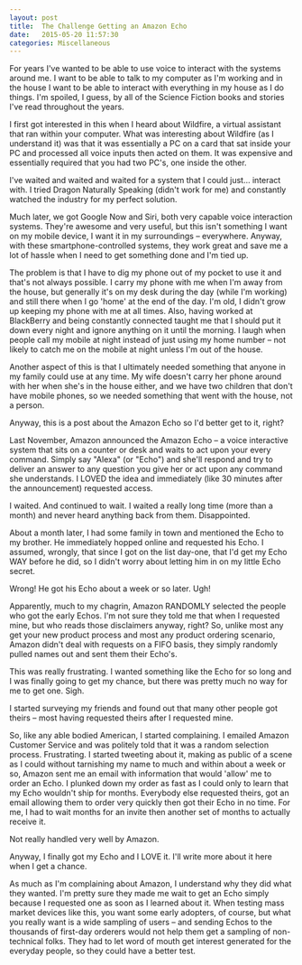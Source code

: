 ```yaml
---
layout: post
title:  The Challenge Getting an Amazon Echo
date:   2015-05-20 11:57:30
categories: Miscellaneous
---
```

For years I've wanted to be able to use voice to interact with the systems around me. I want to be able to talk to my computer as I'm working and in the house I want to be able to interact with everything in my house as I do things. I'm spoiled, I guess, by all of the Science Fiction books and stories I've read throughout the years.

I first got interested in this when I heard about Wildfire, a virtual assistant that ran within your computer. What was interesting about Wildfire (as I understand it) was that it was essentially a PC on a card that sat inside your PC and processed all voice inputs then acted on them. It was expensive and essentially required that you had two PC's, one inside the other.

I've waited and waited and waited for a system that I could just… interact with. I tried Dragon Naturally Speaking (didn't work for me) and constantly watched the industry for my perfect solution.

Much later, we got Google Now and Siri, both very capable voice interaction systems. They're awesome and very useful, but this isn't something I want on my mobile device, I want it in my surroundings – everywhere. Anyway, with these smartphone-controlled systems, they work great and save me a lot of hassle when I need to get something done and I'm tied up.

The problem is that I have to dig my phone out of my pocket to use it and that's not always possible. I carry my phone with me when I'm away from the house, but generally it's on my desk during the day (while I'm working) and still there when I go 'home' at the end of the day. I'm old, I didn't grow up keeping my phone with me at all times. Also, having worked at BlackBerry and being constantly connected taught me that I should put it down every night and ignore anything on it until the morning. I laugh when people call my mobile at night instead of just using my home number – not likely to catch me on the mobile at night unless I'm out of the house.

Another aspect of this is that I ultimately needed something that anyone in my family could use at any time. My wife doesn't carry her phone around with her when she's in the house either, and we have two children that don't have mobile phones, so we needed something that went with the house, not a person.

Anyway, this is a post about the Amazon Echo so I'd better get to it, right?

Last November, Amazon announced the Amazon Echo – a voice interactive system that sits on a counter or desk and waits to act upon your every command. Simply say "Alexa" (or "Echo") and she'll respond and try to deliver an answer to any question you give her or act upon any command she understands. I LOVED the idea and immediately (like 30 minutes after the announcement) requested access.

I waited. And continued to wait. I waited a really long time (more than a month) and never heard anything back from them. Disappointed.

About a month later, I had some family in town and mentioned the Echo to my brother. He immediately hopped online and requested his Echo. I assumed, wrongly, that since I got on the list day-one, that I'd get my Echo WAY before he did, so I didn't worry about letting him in on my little Echo secret.

Wrong! He got his Echo about a week or so later. Ugh!

Apparently, much to my chagrin, Amazon RANDOMLY selected the people who got the early Echos. I'm not sure they told me that when I requested mine, but who reads those disclaimers anyway, right? So, unlike most any get your new product process and most any product ordering scenario, Amazon didn't deal with requests on a FIFO basis, they simply randomly pulled names out and sent them their Echo's.

This was really frustrating. I wanted something like the Echo for so long and I was finally going to get my chance, but there was pretty much no way for me to get one. Sigh.

I started surveying my friends and found out that many other people got theirs – most having requested theirs after I requested mine.

So, like any able bodied American, I started complaining. I emailed Amazon Customer Service and was politely told that it was a random selection process. Frustrating. I started tweeting about it, making as public of a scene as I could without tarnishing my name to much and within about a week or so, Amazon sent me an email with information that would 'allow' me to order an Echo. I plunked down my order as fast as I could only to learn that my Echo wouldn't ship for months. Everybody else requested theirs, got an email allowing them to order very quickly then got their Echo in no time. For me, I had to wait months for an invite then another set of months to actually receive it.

Not really handled very well by Amazon.

Anyway, I finally got my Echo and I LOVE it. I'll write more about it here when I get a chance.

As much as I'm complaining about Amazon, I understand why they did what they wanted. I'm pretty sure they made me wait to get an Echo simply because I requested one as soon as I learned about it. When testing mass market devices like this, you want some early adopters, of course, but what you really want is a wide sampling of users – and sending Echos to the thousands of first-day orderers would not help them get a sampling of non-technical folks. They had to let word of mouth get interest generated for the everyday people, so they could have a better test.
